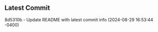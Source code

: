 
## Latest Commit
8d5310b - Update README with latest commit info (2024-08-29 16:53:44 -0400) <Yunxi-Zhou>
